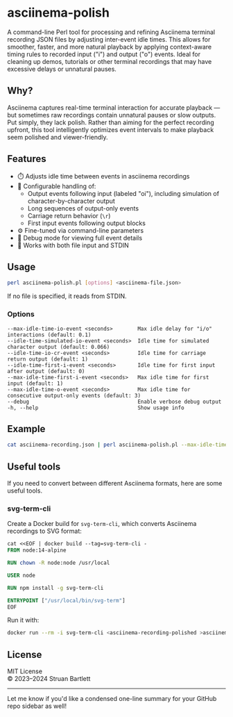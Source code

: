 # asciinema-polish

A command-line Perl tool for processing and refining Asciinema terminal recording JSON files by adjusting inter-event idle times. This allows for smoother, faster, and more natural playback by applying context-aware timing rules to recorded input ("i") and output ("o") events. Ideal for cleaning up demos, tutorials or other terminal recordings that may have excessive delays or unnatural pauses.

## Why?

Asciinema captures real-time terminal interaction for accurate playback — but sometimes raw recordings contain unnatural pauses or slow outputs. Put simply, they lack polish. Rather than aiming for the perfect recording upfront, this tool intelligently optimizes event intervals to make playback seem polished and viewer-friendly.

## Features

- ⏱️ Adjusts idle time between events in asciinema recordings
- 🔄 Configurable handling of:
  - Output events following input (labeled "oi"), including simulation of character-by-character output
  - Long sequences of output-only events
  - Carriage return behavior (`\r`)
  - First input events following output blocks
- ⚙️ Fine-tuned via command-line parameters
- 🐞 Debug mode for viewing full event details
- 🧪 Works with both file input and STDIN

## Usage

```bash
perl asciinema-polish.pl [options] <asciinema-file.json>
```

If no file is specified, it reads from STDIN.

### Options

```text
--max-idle-time-io-event <seconds>        Max idle delay for "i/o" interactions (default: 0.1)
--idle-time-simulated-io-event <seconds>  Idle time for simulated character output (default: 0.066)
--idle-time-io-cr-event <seconds>         Idle time for carriage return output (default: 1)
--idle-time-first-i-event <seconds>       Idle time for first input after output (default: 0)
--max-idle-time-first-i-event <seconds>   Max idle time for first input (default: 1)
--max-idle-time-o-event <seconds>         Max idle time for consecutive output-only events (default: 3)
--debug                                   Enable verbose debug output
-h, --help                                Show usage info
```

## Example

```bash
cat asciinema-recording.json | perl asciinema-polish.pl --max-idle-time-o-event 1.5 >asciinema-recording-polished.json
```

## Useful tools

If you need to convert between different Asciinema formats, here are some useful tools.

### svg-term-cli

Create a Docker build for `svg-term-cli`, which converts Asciinema recordings to SVG format:

```dockerfile
cat <<EOF | docker build --tag=svg-term-cli -
FROM node:14-alpine

RUN chown -R node:node /usr/local

USER node

RUN npm install -g svg-term-cli

ENTRYPOINT ["/usr/local/bin/svg-term"]
EOF
```

Run it with:

```bash
docker run --rm -i svg-term-cli <asciinema-recording-polished >asciinema-recording-polished.svg
```

## License

MIT License  
© 2023–2024 Struan Bartlett

---

Let me know if you'd like a condensed one-line summary for your GitHub repo sidebar as well!